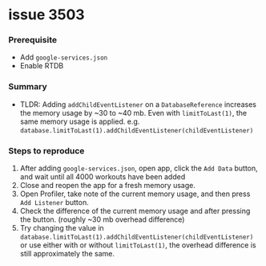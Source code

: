 # issue 3503
### Prerequisite
- Add `google-services.json`
- Enable RTDB
### Summary
- TLDR: Adding `addChildEventListener` on a `DatabaseReference` increases the memory usage by ~30 to ~40 mb. Even with `limitToLast(1)`, the same memory usage is applied. e.g. `database.limitToLast(1).addChildEventListener(childEventListener)`
### Steps to reproduce
1. After adding `google-services.json`, open app, click the `Add Data` button, and wait until all 4000 workouts have been added
2. Close and reopen the app for a fresh memory usage.
4. Open Profiler, take note of the current memory usage, and then press `Add Listener` button.
6. Check the difference of the current memory usage and after pressing the button. (roughly ~30 mb overhead difference)
7. Try changing the value in `database.limitToLast(1).addChildEventListener(childEventListener)` or use either with or without `limitToLast(1)`, the overhead difference is still approximately the same.
